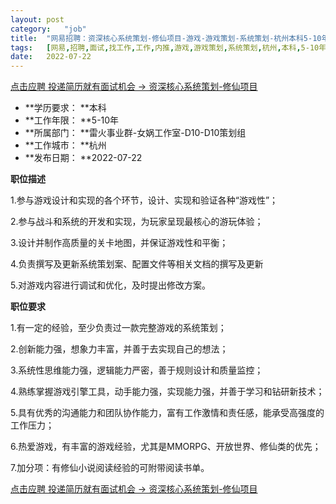 ```yaml
---
layout:	post
category:	"job"
title:	"网易招聘：资深核心系统策划-修仙项目-游戏-游戏策划-系统策划-杭州本科5-10年"
tags:	[网易,招聘,面试,找工作,工作,内推,游戏,游戏策划,系统策划,杭州,本科,5-10年]
date:	2022-07-22
---
```


[点击应聘 投递简历就有面试机会 ->  资深核心系统策划-修仙项目](http://mobile.bole.netease.com/bole/boleDetail?id=41406&employeeId=346f03c3cda5f04c&key=all)



- **学历要求： **本科
- **工作年限： **5-10年
- **所属部门： **雷火事业群-女娲工作室-D10-D10策划组
- **工作城市： **杭州
- **发布日期： **2022-07-22



**职位描述**

1.参与游戏设计和实现的各个环节，设计、实现和验证各种“游戏性”；

2.参与战斗和系统的开发和实现，为玩家呈现最核心的游玩体验；

3.设计并制作高质量的关卡地图，并保证游戏性和平衡；

4.负责撰写及更新系统策划案、配置文件等相关文档的撰写及更新

5.对游戏内容进行调试和优化，及时提出修改方案。



**职位要求**

1.有一定的经验，至少负责过一款完整游戏的系统策划；

2.创新能力强，想象力丰富，并善于去实现自己的想法；

3.系统性思维能力强，逻辑能力严密，善于规则设计和质量监控；

4.熟练掌握游戏引擎工具，动手能力强，实现能力强，并善于学习和钻研新技术；

5.具有优秀的沟通能力和团队协作能力，富有工作激情和责任感，能承受高强度的工作压力；

6.热爱游戏，有丰富的游戏经验，尤其是MMORPG、开放世界、修仙类的优先；

7.加分项：有修仙小说阅读经验的可附带阅读书单。



[点击应聘 投递简历就有面试机会 ->  资深核心系统策划-修仙项目](http://mobile.bole.netease.com/bole/boleDetail?id=41406&employeeId=346f03c3cda5f04c&key=all)